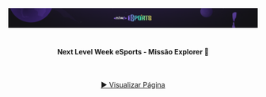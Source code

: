 <div align="center">
  <img alt="Logo Explorer" title="Explorer" src="./readme/capa.png">
</div>
<br>
<h4 align="center"> 
	 Next Level Week eSports - Missão Explorer 🚀 
</h4>
<br>
<div align="center">
  
  <a href="#" targert="_blank"> ▶️ Visualizar Página </a>
</div>
